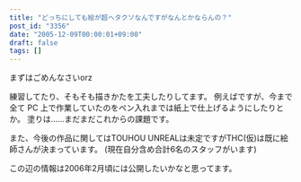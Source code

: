 ```yaml
---
title: "どっちにしても絵が超ヘタクソなんですがなんとかならんの？"
post_id: "3356"
date: "2005-12-09T00:00:01+09:00"
draft: false
tags: []
---
```


まずはごめんなさいorz

練習してたり、そもそも描きかたを工夫したりしてます。
例えばですが、今まで全て PC 上で作業していたのをペン入れまでは紙上で仕上げるようにしたりとか。
塗りは……まだまだこれからの課題です。

また、今後の作品に関してはTOUHOU UNREALは未定ですがTHC(仮)は既に絵師さんが決まっています。
(現在自分含め合計6名のスタッフがいます)

この辺の情報は2006年2月頃には公開したいかなと思ってます。
